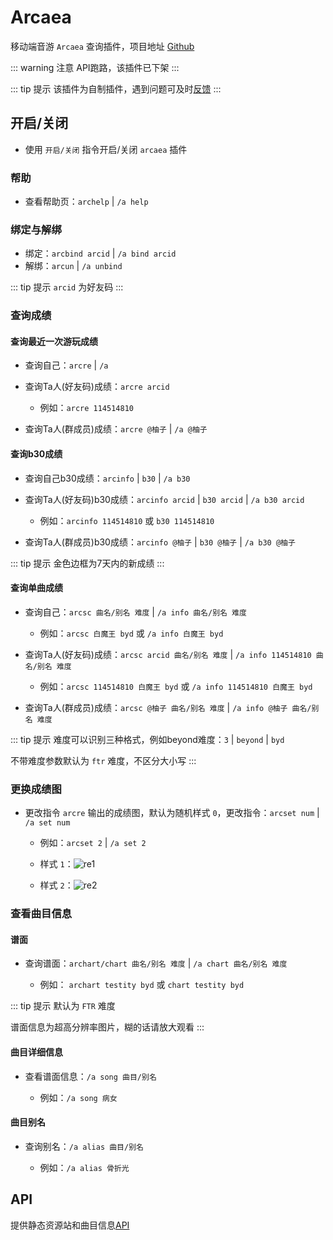 # Arcaea

移动端音游 `Arcaea` 查询插件，项目地址 [Github](https://github.com/Yuri-YuzuChaN/Arcaea-BAA)

::: warning 注意
API跑路，该插件已下架
:::

::: tip 提示
该插件为自制插件，遇到问题可及时[反馈](/start/#bot出问题了怎么办)
:::

## 开启/关闭

- 使用 `开启/关闭` 指令开启/关闭 `arcaea` 插件

### 帮助

- 查看帮助页：`archelp` | `/a help`

### 绑定与解绑

- 绑定：`arcbind arcid` | `/a bind arcid`
- 解绑：`arcun` | `/a unbind`

::: tip 提示
`arcid` 为好友码
:::

### 查询成绩

#### 查询最近一次游玩成绩

- 查询自己：`arcre` | `/a`
- 查询Ta人(好友码)成绩：`arcre arcid`

    - 例如：`arcre 114514810`
    
- 查询Ta人(群成员)成绩：`arcre @柚子` | `/a @柚子`

#### 查询b30成绩

- 查询自己b30成绩：`arcinfo` | `b30` | `/a b30`

- 查询Ta人(好友码)b30成绩：`arcinfo arcid` | `b30 arcid` | `/a b30 arcid`

    - 例如：`arcinfo 114514810` 或 `b30 114514810`

- 查询Ta人(群成员)b30成绩：`arcinfo @柚子` | `b30 @柚子` | `/a b30 @柚子`

::: tip 提示
金色边框为7天内的新成绩
:::

#### 查询单曲成绩

- 查询自己：`arcsc 曲名/别名 难度` | `/a info 曲名/别名 难度`

    - 例如：`arcsc 白魔王 byd` 或 `/a info 白魔王 byd`

- 查询Ta人(好友码)成绩：`arcsc arcid 曲名/别名 难度` | `/a info 114514810 曲名/别名 难度`

    - 例如：`arcsc 114514810 白魔王 byd` 或 `/a info 114514810 白魔王 byd`

- 查询Ta人(群成员)成绩：`arcsc @柚子 曲名/别名 难度` | `/a info @柚子 曲名/别名 难度`

::: tip 提示
难度可以识别三种格式，例如beyond难度：`3` | `beyond` | `byd`

不带难度参数默认为 `ftr` 难度，不区分大小写
:::

### 更换成绩图

- 更改指令 `arcre` 输出的成绩图，默认为随机样式 `0`，更改指令：`arcset num` | `/a set num`

    - 例如：`arcset 2` | `/a set 2`

    - 样式 `1`：![re1](/images/re1.png)

    - 样式 `2`：![re2](/images/re2.png)

### 查看曲目信息

#### 谱面

- 查询谱面：`archart/chart 曲名/别名 难度` | `/a chart 曲名/别名 难度`

    - 例如： `archart testity byd` 或 `chart testity byd`

::: tip 提示
默认为 `FTR` 难度

谱面信息为超高分辨率图片，糊的话请放大观看
:::

#### 曲目详细信息

- 查看谱面信息：`/a song 曲目/别名`

    - 例如：`/a song 病女`

#### 曲目别名

- 查询别名：`/a alias 曲目/别名`

    - 例如：`/a alias 骨折光`

## API

提供静态资源站和曲目信息[API](/API/Arcaea.md)
